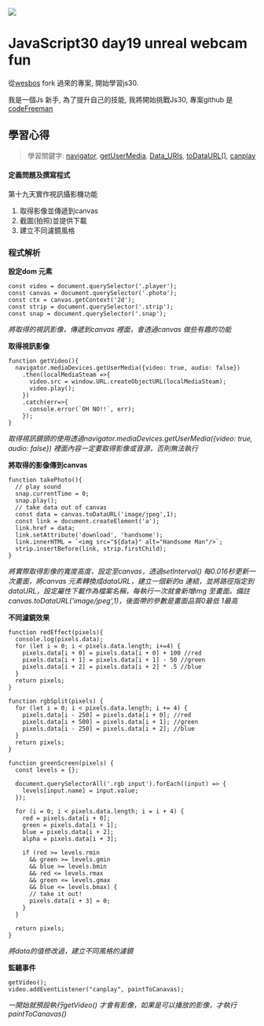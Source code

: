 ![](https://javascript30.com/images/JS3-social-share.png)

# JavaScript30 day19 unreal webcam fun

從[wesbos](https://github.com/wesbos/JavaScript30) fork 過來的專案, 開始學習js30.

我是一個Js 新手, 為了提升自己的技能, 我將開始挑戰Js30, 專案github 是 [codeFreeman](https://github.com/codeFreeman/JavaScript30)

## 學習心得

> 學習關鍵字: [navigator](https://developer.mozilla.org/zh-TW/docs/Web/API/Navigator), [getUserMedia](https://developer.mozilla.org/en-US/docs/Web/API/MediaDevices/getUserMedia), [Data_URIs](https://developer.mozilla.org/en-US/docs/Web/HTTP/Basics_of_HTTP/Data_URIs), [toDataURL()](https://developer.mozilla.org/en-US/docs/Web/API/HTMLCanvasElement/toDataURL), [canplay](https://developer.mozilla.org/en-US/docs/Web/Events/canplay)

#### 定義問題及撰寫程式

第十九天實作視訊攝影機功能
1. 取得影像並傳遞到canvas
2. 截圖(拍照)並提供下載
3. 建立不同濾鏡風格

### 程式解析

**設定dom 元素**

    const video = document.querySelector('.player');
    const canvas = document.querySelector('.photo');
    const ctx = canvas.getContext('2d');
    const strip = document.querySelector('.strip');
    const snap = document.querySelector('.snap');

*將取得的視訊影像，傳遞到canvas 裡面，會透過canvas 做些有趣的功能*

**取得視訊影像**

    function getVideo(){
      navigator.mediaDevices.getUserMedia({video: true, audio: false})
        .then(localMediaSteam =>{
          video.src = window.URL.createObjectURL(localMediaSteam);
          video.play();
        })
        .catch(err=>{
          console.error(`OH NO!!`, err);
        });
    }

*取得視訊鏡頭的使用透過navigator.mediaDevices.getUserMedia({video: true, audio: false}) 裡面內容一定要取得影像或音源，否則無法執行*

**將取得的影像傳到canvas**

    function takePhoto(){
      // play sound
      snap.currentTime = 0;
      snap.play();
      // take data out of canvas
      const data = canvas.toDataURL('image/jpeg',1);
      const link = document.createElement('a');
      link.href = data;
      link.setAttribute('download', 'handsome');
      link.innerHTML = `<img src="${data}" alt="Handsome Man"/>`;
      strip.insertBefore(link, strip.firstChild);
    }

*將實際取得影像的寬度高度，設定至canvas，透過setInterval() 每0.016秒更新一次畫面，將canvas 元素轉換成dataURL，建立一個新的a 連結，並將路徑指定到 dataURL，設定屬性下載作為檔案名稱，每執行一次就會新增img 至畫面。備註canvas.toDataURL('image/jpeg',1)，後面帶的參數是畫面品質0最低 1最高*

**不同濾鏡效果**

    function redEffect(pixels){
      console.log(pixels.data);
      for (let i = 0; i < pixels.data.length; i+=4) {
        pixels.data[i + 0] = pixels.data[i + 0] + 100 //red
        pixels.data[i + 1] = pixels.data[i + 1] - 50 //green
        pixels.data[i + 2] = pixels.data[i + 2] * .5 //blue
      }
      return pixels;
    }

    function rgbSplit(pixels) {
      for (let i = 0; i < pixels.data.length; i += 4) {
        pixels.data[i - 250] = pixels.data[i + 0]; //red
        pixels.data[i + 500] = pixels.data[i + 1]; //green
        pixels.data[i - 250] = pixels.data[i + 2]; //blue
      }
      return pixels;
    }

    function greenScreen(pixels) {
      const levels = {};

      document.querySelectorAll('.rgb input').forEach((input) => {
        levels[input.name] = input.value;
      });

      for (i = 0; i < pixels.data.length; i = i + 4) {
        red = pixels.data[i + 0];
        green = pixels.data[i + 1];
        blue = pixels.data[i + 2];
        alpha = pixels.data[i + 3];

        if (red >= levels.rmin
          && green >= levels.gmin
          && blue >= levels.bmin
          && red <= levels.rmax
          && green <= levels.gmax
          && blue <= levels.bmax) {
          // take it out!
          pixels.data[i + 3] = 0;
        }
      }

      return pixels;
    }

*將data的值修改過，建立不同風格的濾鏡*

**監聽事件**

    getVideo();
    video.addEventListener("canplay", paintToCanavas);

*一開始就預設執行getVideo() 才會有影像，如果是可以播放的影像，才執行paintToCanavas()*

